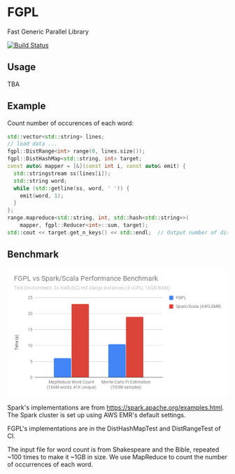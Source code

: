# FGPL
Fast Generic Parallel Library

[![Build Status](https://travis-ci.org/jl2922/fgpl.svg?branch=master)](https://travis-ci.org/jl2922/fgpl)

## Usage
TBA

## Example
Count number of occurences of each word:
```c++
std::vector<std::string> lines;
// load data ...
fgpl::DistRange<int> range(0, lines.size());
fgpl::DistHashMap<std::string, int> target;
const auto& mapper = [&](const int i, const auto& emit) {
  std::stringstream ss(lines[i]);
  std::string word;
  while (std::getline(ss, word, ' ')) {
    emit(word, 1);
  }
};
range.mapreduce<std::string, int, std::hash<std::string>>(
    mapper, fgpl::Reducer<int>::sum, target);
std::cout << target.get_n_keys() << std::endl;  // Output number of distinct words.
```

## Benchmark
![Serialize and Parse Time](https://github.com/jl2922/fgpl/blob/master/performance.png)

Spark's implementations are from https://spark.apache.org/examples.html.
The Spark cluster is set up using AWS EMR's default settings.

FGPL's implementations are in the DistHashMapTest and DistRangeTest of CI.

The input file for word count is from Shakespeare and the Bible, repeated ~100 times to make it ~1GB in size.
We use MapReduce to count the number of occurrences of each word.
